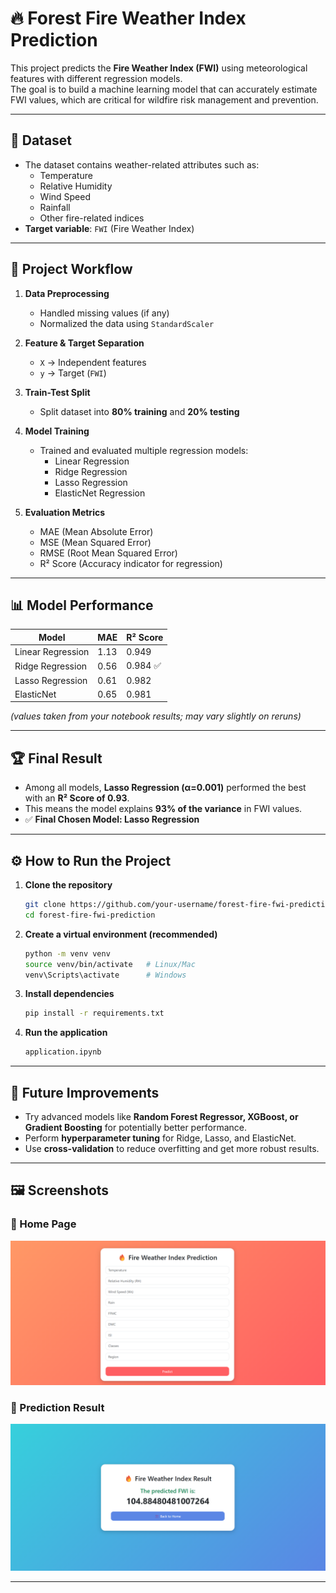 # 🔥 Forest Fire Weather Index Prediction

This project predicts the **Fire Weather Index (FWI)** using meteorological features with different regression models.  
The goal is to build a machine learning model that can accurately estimate FWI values, which are critical for wildfire risk management and prevention.

---

## 📂 Dataset

- The dataset contains weather-related attributes such as:
  - Temperature
  - Relative Humidity
  - Wind Speed
  - Rainfall
  - Other fire-related indices
- **Target variable**: `FWI` (Fire Weather Index)

---

## 🚀 Project Workflow

1. **Data Preprocessing**
   - Handled missing values (if any)
   - Normalized the data using `StandardScaler`

2. **Feature & Target Separation**
   - `X` → Independent features  
   - `y` → Target (`FWI`)

3. **Train-Test Split**
   - Split dataset into **80% training** and **20% testing**

4. **Model Training**
   - Trained and evaluated multiple regression models:
     - Linear Regression
     - Ridge Regression
     - Lasso Regression
     - ElasticNet Regression

5. **Evaluation Metrics**
   - MAE (Mean Absolute Error)
   - MSE (Mean Squared Error)
   - RMSE (Root Mean Squared Error)
   - R² Score (Accuracy indicator for regression)

---

## 📊 Model Performance

| Model              | MAE   | R² Score |
|--------------------|-------|----------|
| Linear Regression  | 1.13  | 0.949     |
| Ridge Regression   | 0.56  | 0.984  ✅ |
| Lasso Regression   | 0.61  | 0.982     |
| ElasticNet         | 0.65  | 0.981     |

*(values taken from your notebook results; may vary slightly on reruns)*

---

## 🏆 Final Result

- Among all models, **Lasso Regression (α=0.001)** performed the best with an **R² Score of 0.93**.
- This means the model explains **93% of the variance** in FWI values.
- ✅ **Final Chosen Model: Lasso Regression**

---

## ⚙️ How to Run the Project

1. **Clone the repository**
   ```bash
   git clone https://github.com/your-username/forest-fire-fwi-prediction.git
   cd forest-fire-fwi-prediction
   ```

2. **Create a virtual environment (recommended)**

   ```bash
   python -m venv venv
   source venv/bin/activate   # Linux/Mac
   venv\Scripts\activate      # Windows
   ```
3. **Install dependencies**

   ```bash
   pip install -r requirements.txt
   ```

4. **Run the application**

   ```bash
   application.ipynb
   ```

---

## 🔮 Future Improvements

- Try advanced models like **Random Forest Regressor, XGBoost, or Gradient Boosting** for potentially better performance.
- Perform **hyperparameter tuning** for Ridge, Lasso, and ElasticNet.
- Use **cross-validation** to reduce overfitting and get more robust results.

---

## 🖼️ Screenshots

### 🔹 Home Page
![Home Page](screenshot/1.png)

### 🔹 Prediction Result
![Prediction Result](screenshot/2.png)

---